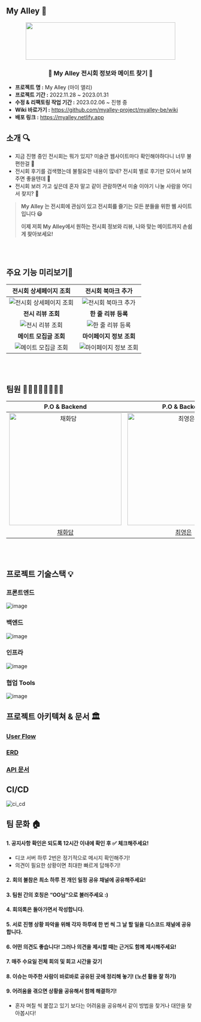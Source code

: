 ## My Alley 🎨
<p align="middle" >
  <img src="https://user-images.githubusercontent.com/61264510/218919921-ccae06ab-8407-4e9d-815c-981bb1dd3215.png?raw=true" width="400px;" height="100px;"/>
</p>

### <div align="center"> 🎨 My Alley 전시회 정보와 메이트 찾기 🎨 </div>

- **프로젝트 명 :** My Alley (마이 앨리)
- **프로젝트 기간 :** 2022.11.28 ~ 2023.01.31
- **수정 & 리팩토링 작업 기간 :** 2023.02.06 ~ 진행 중
- **Wiki 바로가기 :** https://github.com/myalley-project/myalley-be/wiki
- **배포 링크 :** https://myalley.netlify.app 


## 소개 🔍

- 지금 진행 중인 전시회는 뭐가 있지? 미술관 웹사이트마다 확인해야하다니 너무 불편한걸 🤔
- 전시회 후기를 검색했는데 불필요한 내용이 많네? 전시회 별로 후기만 모아서 보여주면 좋을텐데 🤔
- 전시회 보러 가고 싶은데 혼자 말고 같이 관람하면서 미술 이야기 나눌 사람을 어디서 찾지? 🤔


>**My Alley 는 전시회에 관심이 있고 전시회를 즐기는 모든 분들을 위한 웹 사이트입니다 😃**
> 
> **이제 저희 My Alley에서 원하는 전시회 정보와 리뷰, 나와 맞는 메이트까지 손쉽게 찾아보세요!**

<br></br>

## 주요 기능 미리보기🌈

|                                                  <b>전시회 상세페이지 조회</b>                                                   |                                                   <b>전시회 북마크 추가</b>                                                   |
|:----------------------------------------------------------------------------------------------------------------------:|:---------------------------------------------------------------------------------------------------------------------:|
| ![전시회 상세페이지 조회](https://user-images.githubusercontent.com/61264510/221839526-9aab96ed-7cff-4429-b94c-e71629d30b8d.gif) | ![전시회 북마크 추가](https://user-images.githubusercontent.com/61264510/221839508-0f745bb0-3895-47ca-9e41-25b5bd3a6a4c.gif)  |
|                                                    <b>전시 리뷰 조회</b>                                                     |                                                   <b>한 줄 리뷰 등록</b>                                                    |
|   ![전시 리뷰 조회](https://user-images.githubusercontent.com/61264510/223399209-a07ffe44-5052-49bb-9854-5dac83234787.gif)   |  ![한 줄 리뷰 등록](https://user-images.githubusercontent.com/61264510/223396841-19ed8fa5-785b-4605-8c10-18e44d0333f9.gif)  | </br>
|                                                   <b>메이트 모집글 조회</b>                                                    |                                                  <b>마이페이지 정보 조회</b>                                                   |
|  ![메이트 모집글 조회](https://user-images.githubusercontent.com/61264510/221839533-2570d698-ff70-44a8-ab2e-21f3b856f35b.gif)  | ![마이페이지 정보 조회](https://user-images.githubusercontent.com/61264510/223397271-1f5c99d1-526c-4ba4-a533-2b998127805d.gif) | </br>

<br></br>

## 팀원 👨‍👨‍👧‍👧👨‍👨‍👧‍👧

|                                                              P.O & Backend                                                               |                                                              P.O & Backend                                                               |                                                                 Backend                                                                  |                                                                 DevOps                                                                  |                                                                Frontend                                                                 |                                                                Frontend                                                                 |                                                                Frontend                                                                 |                                                                Designer                                                                 |
|:----------------------------------------------------------------------------------------------------------------------------------------:|:----------------------------------------------------------------------------------------------------------------------------------------:|:----------------------------------------------------------------------------------------------------------------------------------------:|:---------------------------------------------------------------------------------------------------------------------------------------:|:---------------------------------------------------------------------------------------------------------------------------------------:|:---------------------------------------------------------------------------------------------------------------------------------------:|:---------------------------------------------------------------------------------------------------------------------------------------:|:---------------------------------------------------------------------------------------------------------------------------------------:|
| <img src="https://user-images.githubusercontent.com/61264510/218923719-2cc42708-4a7f-45ca-ae1f-7ca55c2374ef.png" width=300px alt="채화담"/> | <img src="https://user-images.githubusercontent.com/61264510/218924432-b4a40035-b349-435a-9c08-e03d22595b12.png" width=300px alt="최영은"/> | <img src="https://user-images.githubusercontent.com/61264510/218963828-7c7b8846-50d7-440d-92c2-7ed0fbe3665e.png" width=300px alt="한영진"/> | <img src="https://user-images.githubusercontent.com/61264510/218924300-122a7947-6b8e-45d6-86db-6a528d56ee18.png" width=300px alt="유근수"> | <img src="https://user-images.githubusercontent.com/61264510/218923880-6530c1a1-4750-4a8c-9be1-647089c6c154.png" width=300px alt="김동규"> | <img src="https://user-images.githubusercontent.com/61264510/220117269-9ca3a740-5483-4c26-83f1-3fe2aa3f957b.png" width=300px alt="박예선"> | <img src="https://user-images.githubusercontent.com/61264510/218923524-db65f345-f5a5-4c6d-a00c-052b97d7f822.png" width=300px alt="유나영"> | <img src="https://user-images.githubusercontent.com/61264510/220028908-6f970522-b359-4c90-a91c-eb8629224708.png" width=300px alt="김진아"> |
|                                                     [채화담](https://github.com/Damm06)                                                     |                                                 [최영은](https://github.com/Choi-Young-Eun)                                                 |                                                    [한영진](https://github.com/Ojin0104)                                                    |                                                  [유근수](https://github.com/linusdamyo)                                                   |                                                   [김동규](https://github.com/caffesale)                                                   |                                                   [박예선](https://github.com/YesunPark)                                                   |                                                   [유나영](https://github.com/gandy818)                                                    |                                         [김진아](https://www.behance.net/valuedefault/appreciated)                                         |


<br></br>
## 프로젝트 기술스택 💡

### 프론트엔드
![image](https://user-images.githubusercontent.com/61264510/222345725-e02aae82-f41d-43c7-bc7b-ca107dd116dd.png)

### 백엔드
![image](https://user-images.githubusercontent.com/61264510/225603279-aef3fd16-33e1-4cf6-980d-8cafbceaf8aa.png)

### 인프라
![image](https://user-images.githubusercontent.com/61264510/218927368-e69b7c32-7de6-41c3-829f-eedd75fb1eea.png)

### 협업 Tools
![image](https://user-images.githubusercontent.com/61264510/218927383-38d31766-4793-4360-b5ed-34d4f811725c.png)


## 프로젝트 아키텍쳐 & 문서 🏛

### [User Flow](https://github.com/myalley-project/myalley-be/wiki/USER-FLOW)

### [ERD](https://github.com/myalley-project/myalley-be/wiki/ERD)

### [API 문서](https://www.notion.so/API-77fb0b5a78d64873a8feece00fbe0d70?pvs=4)

## CI/CD
![ci_cd](https://user-images.githubusercontent.com/61264510/218928419-be640812-91b5-4600-9aba-0370868ec083.png)

## 팀 문화 🏠

#### 1. 공지사항 확인은 되도록 12시간 이내에 확인 후 ✅ 체크해주세요!
- 디코 서버 하루 2번은 정기적으로 메시지 확인해주기!
- 의견이 필요한 상황이면 최대한 빠르게 답해주기!

#### 2. 회의 불참은 최소 하루 전 개인 일정 공유 채널에 공유해주세요!
#### 3. 팀원 간의 호칭은 “OO님”으로 불러주세요 :)
#### 4. 회의록은 돌아가면서 작성합니다.
#### 5. 서로 진행 상황 파악을 위해 각자 하루에 한 번 씩 그 날 할 일을 디스코드 채널에 공유합니다.
#### 6. 어떤 의견도 좋습니다! 그러나 의견을 제시할 때는 근거도 함께 제시해주세요!
#### 7. 매주 수요일 전체 회의 및 회고 시간을 갖기
#### 8. 이슈는 마주한 사람이 바로바로 공유된 곳에 정리해 놓기! (노션 활용 잘 하기)
#### 9. 어려움을 겪으면 상황을 공유해서 함께 해결하기!
- 혼자 며칠 씩 붙잡고 있기 보다는 어려움을 공유해서 같이 방법을 찾거나 대안을 찾아봅시다!